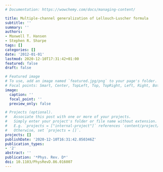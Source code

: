 ```yaml
---
# Documentation: https://wowchemy.com/docs/managing-content/

title: Multiple-channel generalization of Lellouch-Luscher formula
subtitle: ''
summary: ''
authors:
- Maxwell T. Hansen
- Stephen R. Sharpe
tags: []
categories: []
date: '2012-01-01'
lastmod: 2020-12-10T17:31:42+01:00
featured: false
draft: false

# Featured image
# To use, add an image named `featured.jpg/png` to your page's folder.
# Focal points: Smart, Center, TopLeft, Top, TopRight, Left, Right, BottomLeft, Bottom, BottomRight.
image:
  caption: ''
  focal_point: ''
  preview_only: false

# Projects (optional).
#   Associate this post with one or more of your projects.
#   Simply enter your project's folder or file name without extension.
#   E.g. `projects = ["internal-project"]` references `content/project/deep-learning/index.md`.
#   Otherwise, set `projects = []`.
projects: []
publishDate: '2020-12-10T16:31:42.050346Z'
publication_types:
- '2'
abstract: ''
publication: '*Phys. Rev. D*'
doi: 10.1103/PhysRevD.86.016007
---
```

